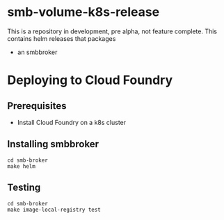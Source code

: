 # smb-volume-k8s-release
This is a repository in development, pre alpha, not feature complete.
This contains helm releases that packages

- an smbbroker


# Deploying to Cloud Foundry
## Prerequisites
- Install Cloud Foundry on a k8s cluster

## Installing smbbroker
```
cd smb-broker
make helm
```

## Testing 
```
cd smb-broker
make image-local-registry test
```